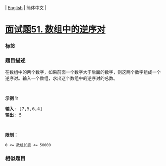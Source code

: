 | [English](README_EN.md) | 简体中文 |

# [面试题51. 数组中的逆序对](https://leetcode-cn.com/problems/shu-zu-zhong-de-ni-xu-dui-lcof)
 ### 标签

 ### 题目描述
<p>在数组中的两个数字，如果前面一个数字大于后面的数字，则这两个数字组成一个逆序对。输入一个数组，求出这个数组中的逆序对的总数。</p>

<p>&nbsp;</p>

<p><strong>示例 1:</strong></p>

<pre><strong>输入</strong>: [7,5,6,4]
<strong>输出</strong>: 5</pre>

<p>&nbsp;</p>

<p><strong>限制：</strong></p>

<p><code>0 &lt;= 数组长度 &lt;= 50000</code></p>

 ### 相似题目
